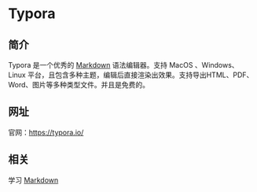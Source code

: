 # Typora

## 简介

Typora 是一个优秀的 [Markdown][1] 语法编辑器。支持 MacOS 、Windows、Linux 平台，且包含多种主题，编辑后直接渲染出效果。支持导出HTML、PDF、Word、图片等多种类型文件。并且是免费的。

## 网址

官网：https://typora.io/

## 相关

学习 [Markdown][1]

[1]: /markdown
